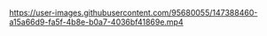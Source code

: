 



https://user-images.githubusercontent.com/95680055/147388460-a15a66d9-fa5f-4b8e-b0a7-4036bf41869e.mp4

